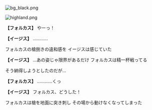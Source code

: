 
![bg_black.png](../images/backgrounds/bg_black.png)

![highland.png](../images/backgrounds/highland.png)

**【フォルカス】**
やーっ！

**【イージス】**
…………

フォルカスの槍捌きの違和感を
イージスは感じていた

**【イージス】**
…あの姿じゃ限界があるだけ
フォルカスは精一杯戦ってる

そう納得しようとしたのだが…

**【フォルカス】**
…………くっ

**【イージス】**
フォルカス、どうした！

フォルカスは槍を地面に突き刺し
その場から動けなくなってしまった
